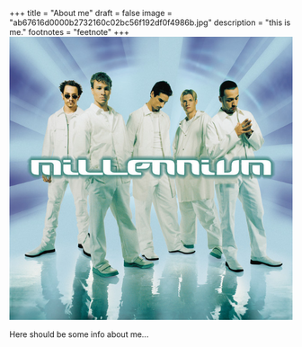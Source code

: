 +++
title = "About me"
draft = false
image = "ab67616d0000b2732160c02bc56f192df0f4986b.jpg"
description = "this is me."
footnotes = "feetnote"
+++
![alt text](ab67616d0000b2732160c02bc56f192df0f4986b.jpg "my title. this is me.")

Here should be some info about me...